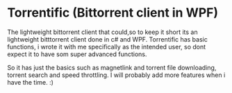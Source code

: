 # Torrentific (Bittorrent client in WPF)

The lightweight bittorrent client that could,so to keep it short its an lightweight bitttorrent client done in c# and WPF.
Torrentific has basic functions, i wrote it with me specifically as the intended user, so dont expect it to have som super advanced functions.

So it has just the basics such as magnetlink and torrent file downloading, torrent search and speed throttling. I will probably add more features when i have the time. :)

